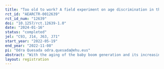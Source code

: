 ```yaml
---
title: "Too old to work? A field experiment on age discrimination in the Spanish labor market"
rct_id: "AEARCTR-0012639"
rct_id_num: "12639"
doi: "10.1257/rct.12639-1.0"
date: "2024-01-16"
status: "completed"
jel: "C93, J14, J63, J71"
start_year: "2022-05-19"
end_year: "2022-11-08"
pi: "Odra Quesada odra.quesada@ehu.eus"
abstract: "With the aging of the baby boom generation and its increasing retirement rates, policymakers are facing demographic pressures that may require them to promote the employment of older workers. In this paper, we conduct a correspondence experiment with more than 1,700 job applications to address age discrimination in the Spanish labor market. We investigate how age influences two stages of the hiring process: attention to the CV and the selection decision. "
layout: registration
---
```


